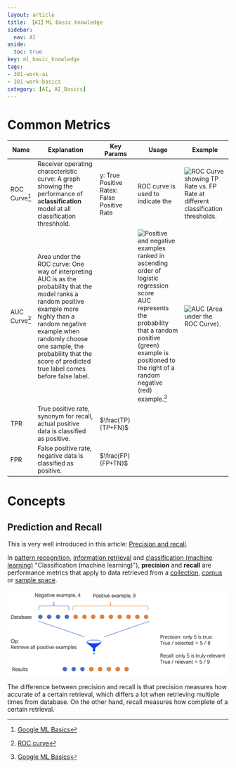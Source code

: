 ```yaml
---
layout: article
title: 【AI】ML Basic Knowledge
sidebar:
  nav: AI
aside:
  toc: true
key: ml_basic_knowledge
tags:
- 301-work-ai
- 301-work-basics
category: [AI, AI_Basics]
---
```

# Common Metrics

| Name          | Explanation                                                                                                                                                                                                                                                                             | Key Params                                  | Usage                                                                                                                                                                                                                                                                                                                                  | Example                                                                                                                                                                    |
| ------------- | --------------------------------------------------------------------------------------------------------------------------------------------------------------------------------------------------------------------------------------------------------------------------------------- | ------------------------------------------- | -------------------------------------------------------------------------------------------------------------------------------------------------------------------------------------------------------------------------------------------------------------------------------------------------------------------------------------- | -------------------------------------------------------------------------------------------------------------------------------------------------------------------------- |
| ROC Curve[^1] | Receiver operating characteristic curve: A graph showing the performance of a**classification** model at all classification threshhold.                                                                                                                                                 | y: True Positive Ratex: False Positive Rate | ROC curve is used to indicate the                                                                                                                                                                                                                                                                                                      | ![ROC Curve showing TP Rate vs. FP Rate at different classification thresholds.](https://developers.google.com/machine-learning/crash-course/images/ROCCurve.svg?hl=zh_cn) |
| AUC Curve[^2] | Area under the ROC curve: One way of interpreting AUC is as the probability that the model ranks a random positive example more highly than a random negative example.when randomly choose one sample, the probability that the score of predicted true label comes before false label. |                                             | ![Positive and negative examples ranked in ascending order of logistic regression score](https://developers.google.com/machine-learning/crash-course/images/AUCPredictionsRanked.svg?hl=zh_cn)AUC represents the probability that a random positive (green) example is positioned to the right of a random negative (red) example.[^1] | ![AUC (Area under the ROC Curve).](https://developers.google.com/machine-learning/crash-course/images/AUC.svg?hl=zh_cn)                                                    |
| TPR           | True positive rate, synonym for recall, actual positive data is classified as positive.                                                                                                                                                                                                 | $\frac{TP}{TP+FN}$                          |                                                                                                                                                                                                                                                                                                                                        |                                                                                                                                                                            |
| FPR           | False positive rate, negative data is classified as positive.                                                                                                                                                                                                                           | $\frac{FP}{FP+TN}$                          |                                                                                                                                                                                                                                                                                                                                        |                                                                                                                                                                            |

# Concepts

## Prediction and Recall

This is very well introduced in this article: [Precision and recall](https://en.wikipedia.org/wiki/Precision_and_recallhttps://).

In [pattern recognition](https://en.wikipedia.org/wiki/Pattern_recognition "Pattern recognition"), [information retrieval](https://en.wikipedia.org/wiki/Information_retrieval "Information retrieval") and [classification (machine learning)](https://en.wikipedia.org/wiki/Classification_(machine_learning)) "Classification (machine learning)"), **precision** and **recall** are performance metrics that apply to data retrieved from a [collection](https://en.wikipedia.org/wiki/Data_store "Data store"), [corpus](https://en.wikipedia.org/wiki/Text_corpus "Text corpus") or [sample space](https://en.wikipedia.org/wiki/Sample_space "Sample space").

![Image](/assets/images/2022-02-25-18-45-57.png)

The difference between precision and recall is that precision measures how accurate of a certain retrieval, which differs a lot when retrieving multiple times from database. On the other hand, recall measures how complete of a certain retrieval. 



[^1]: [Google ML Basics](https://developers.google.com/machine-learning/crash-course/classification/roc-and-auc?hl=zh_cn)

[^2]: [ROC curve](https://zhuanlan.zhihu.com/p/58587448)

